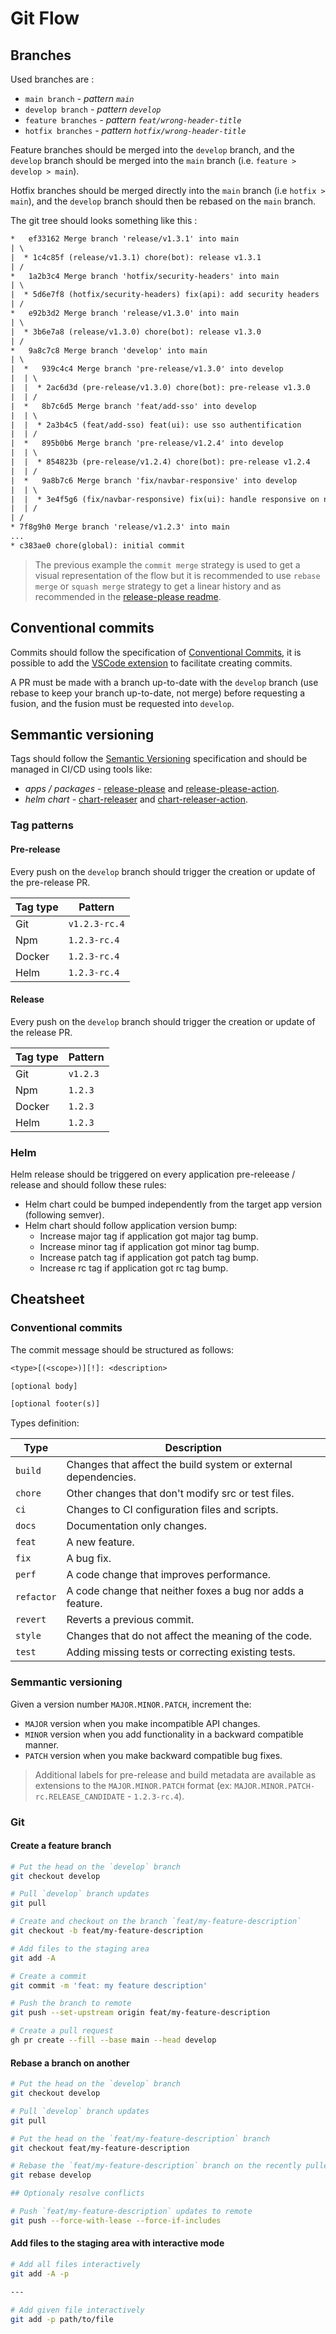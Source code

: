 # Git Flow

## Branches

Used branches are :
- `main branch` *- pattern `main`*
- `develop branch` *- pattern `develop`*
- `feature branches` *- pattern `feat/wrong-header-title`*
- `hotfix branches` *- pattern `hotfix/wrong-header-title`*

Feature branches should be merged into the `develop` branch, and the `develop` branch should be merged into the `main` branch (i.e. `feature > develop > main`).

Hotfix branches should be merged directly into the `main` branch (i.e `hotfix > main`), and the `develop` branch should then be rebased on the `main` branch.

The git tree should looks something like this :

```txt
*   ef33162 Merge branch 'release/v1.3.1' into main
| \
|  * 1c4c85f (release/v1.3.1) chore(bot): release v1.3.1
| /
*   1a2b3c4 Merge branch 'hotfix/security-headers' into main
| \
|  * 5d6e7f8 (hotfix/security-headers) fix(api): add security headers
| /
*   e92b3d2 Merge branch 'release/v1.3.0' into main
| \
|  * 3b6e7a8 (release/v1.3.0) chore(bot): release v1.3.0
| /
*   9a8c7c8 Merge branch 'develop' into main
| \
|  *   939c4c4 Merge branch 'pre-release/v1.3.0' into develop
|  | \
|  |  * 2ac6d3d (pre-release/v1.3.0) chore(bot): pre-release v1.3.0
|  | /
|  *   8b7c6d5 Merge branch 'feat/add-sso' into develop
|  | \
|  |  * 2a3b4c5 (feat/add-sso) feat(ui): use sso authentification
|  | /
|  *   895b0b6 Merge branch 'pre-release/v1.2.4' into develop
|  | \
|  |  * 854823b (pre-release/v1.2.4) chore(bot): pre-release v1.2.4
|  | /
|  *   9a8b7c6 Merge branch 'fix/navbar-responsive' into develop
|  | \
|  |  * 3e4f5g6 (fix/navbar-responsive) fix(ui): handle responsive on navbar
|  | /
| /
* 7f8g9h0 Merge branch 'release/v1.2.3' into main
...
* c383ae0 chore(global): initial commit
```

> The previous example the `commit merge` strategy is used to get a visual representation of the flow but it is recommended to use `rebase merge` or `squash merge` strategy to get a linear history and as recommended in the [release-please readme](https://github.com/googleapis/release-please?tab=readme-ov-file#linear-git-commit-history-use-squash-merge).

## Conventional commits

Commits should follow the specification of [Conventional Commits](https://www.conventionalcommits.org/en/v1.0.0/), it is possible to add the [VSCode extension](https://github.com/vivaxy/vscode-conventional-commits) to facilitate creating commits.

A PR must be made with a branch up-to-date with the `develop` branch (use rebase to keep your branch up-to-date, not merge) before requesting a fusion, and the fusion must be requested into `develop`.

## Semmantic versioning

Tags should follow the [Semantic Versioning](https://semver.org/) specification and should be managed in CI/CD using tools like:
- *apps / packages -* [release-please](https://github.com/googleapis/release-please) and [release-please-action](https://github.com/googleapis/release-please-action).
- *helm chart -* [chart-releaser](https://github.com/helm/chart-releaser) and [chart-releaser-action](https://github.com/helm/chart-releaser-action).

### Tag patterns

#### Pre-release

Every push on the `develop` branch should trigger the creation or update of the pre-release PR.

| Tag type | Pattern       |
| -------- | ------------- |
| Git      | `v1.2.3-rc.4` |
| Npm      | `1.2.3-rc.4`  |
| Docker   | `1.2.3-rc.4`  |
| Helm     | `1.2.3-rc.4`  |

#### Release 

Every push on the `develop` branch should trigger the creation or update of the release PR.

| Tag type | Pattern  |
| -------- | -------- |
| Git      | `v1.2.3` |
| Npm      | `1.2.3`  |
| Docker   | `1.2.3`  |
| Helm     | `1.2.3`  |

### Helm

Helm release should be triggered on every application pre-releease / release and should follow these rules:
- Helm chart could be bumped independently from the target app version (following semver).
- Helm chart should follow application version bump:
  - Increase major tag if application got major tag bump.
  - Increase minor tag if application got minor tag bump.
  - Increase patch tag if application got patch tag bump.
  - Increase rc tag if application got rc tag bump.

## Cheatsheet

### Conventional commits

The commit message should be structured as follows:

```txt
<type>[(<scope>)][!]: <description>

[optional body]

[optional footer(s)]
```

Types definition:

| Type       | Description                                                    |
| ---------- | -------------------------------------------------------------- |
| `build`    | Changes that affect the build system or external dependencies. |
| `chore`    | Other changes that don't modify src or test files.             |
| `ci`       | Changes to CI configuration files and scripts.                 |
| `docs`     | Documentation only changes.                                    |
| `feat`     | A new feature.                                                 |
| `fix`      | A bug fix.                                                     |
| `perf`     | A code change that improves performance.                       |
| `refactor` | A code change that neither foxes a bug nor adds a feature.     |
| `revert`   | Reverts a previous commit.                                     |
| `style`    | Changes that do not affect the meaning of the code.            |
| `test`     | Adding missing tests or correcting existing tests.             |

### Semmantic versioning

Given a version number `MAJOR.MINOR.PATCH`, increment the:
- `MAJOR` version when you make incompatible API changes.
- `MINOR` version when you add functionality in a backward compatible manner.
- `PATCH` version when you make backward compatible bug fixes.

> Additional labels for pre-release and build metadata are available as extensions to the `MAJOR.MINOR.PATCH` format (ex: `MAJOR.MINOR.PATCH-rc.RELEASE_CANDIDATE` - `1.2.3-rc.4`).

### Git

#### Create a feature branch

```sh
# Put the head on the `develop` branch
git checkout develop

# Pull `develop` branch updates
git pull

# Create and checkout on the branch `feat/my-feature-description`
git checkout -b feat/my-feature-description

# Add files to the staging area
git add -A

# Create a commit
git commit -m 'feat: my feature description'

# Push the branch to remote
git push --set-upstream origin feat/my-feature-description

# Create a pull request
gh pr create --fill --base main --head develop
```

#### Rebase a branch on another

```sh
# Put the head on the `develop` branch
git checkout develop

# Pull `develop` branch updates
git pull

# Put the head on the `feat/my-feature-description` branch
git checkout feat/my-feature-description

# Rebase the `feat/my-feature-description` branch on the recently pulled `develop` branch
git rebase develop

## Optionaly resolve conflicts

# Push `feat/my-feature-description` updates to remote
git push --force-with-lease --force-if-includes
```

#### Add files to the staging area with interactive mode

```sh
# Add all files interactively
git add -A -p

---

# Add given file interactively
git add -p path/to/file
```
